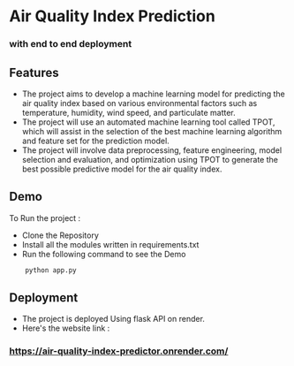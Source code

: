 
# Air Quality Index Prediction 
### with end to end deployment



## Features

- The project aims to develop a machine learning model for predicting the air quality index based on various environmental factors such as temperature, humidity, wind speed, and particulate matter.
- The project will use an automated machine learning tool called TPOT, which will assist in the selection of the best machine learning algorithm and feature set for the prediction model.
- The project will involve data preprocessing, feature engineering, model selection and evaluation, and optimization using TPOT to generate the best possible predictive model for the air quality index.

## Demo

To Run the project : 
- Clone the Repository 
- Install all the modules written in requirements.txt
- Run the following command to see the Demo
```bash
    python app.py
```
## Deployment

- The project is deployed Using flask API on render.
- Here's the website link :
### https://air-quality-index-predictor.onrender.com/

